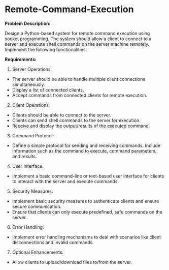 # Remote-Command-Execution
**Problem Description:**

Design a Python-based system for remote command execution using socket programming. The system should allow a client to connect to a server and execute shell commands on the server machine remotely. Implement the following functionalities:

**Requirements:**

1. Server Operations:
- The server should be able to handle multiple client connections simultaneously.
- Display a list of connected clients.
- Accept commands from connected clients for remote execution.
2. Client Operations:
- Clients should be able to connect to the server.
- Clients can send shell commands to the server for execution.
- Receive and display the output/results of the executed command.
3. Command Protocol:
- Define a simple protocol for sending and receiving commands. Include information such as the command to execute, command parameters, and results.
4. User Interface:
- Implement a basic command-line or text-based user interface for clients to interact with the server and execute commands.
5. Security Measures:
- Implement basic security measures to authenticate clients and ensure secure communication.
- Ensure that clients can only execute predefined, safe commands on the server.
6. Error Handling:
- Implement error handling mechanisms to deal with scenarios like client disconnections and invalid commands.
7. Optional Enhancements:
- Allow clients to upload/download files to/from the server.
